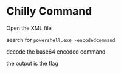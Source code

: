 # Chilly Command
Open the XML file

search for `powershell.exe -encodedcommand`

decode the base64 encoded command 

the output is the flag

